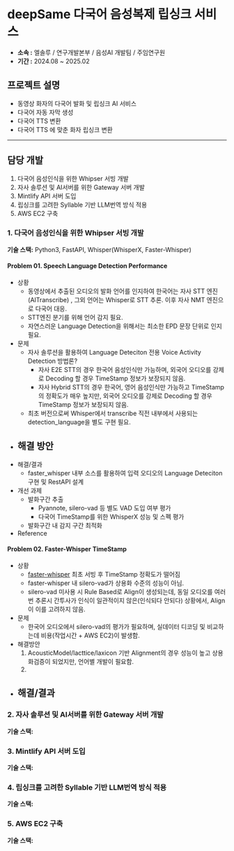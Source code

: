 # deepSame 다국어 음성복제 립싱크 서비스

- **소속 :** 엘솔루 / 연구개발본부 / 음성AI 개발팀 / 주임연구원
- **기간 :** 2024.08 ~ 2025.02

## 프로젝트 설명

- 동영상 화자의 다국어 발화 및 립싱크 AI 서비스
- 다국어 자동 자막 생성
- 다국어 TTS 변환
- 다국어 TTS 에 맞춘 화자 립싱크 변환

---

## 담당 개발

1. 다국어 음성인식을 위한 Whipser 서빙 개발
2. 자사 솔루션 및 AI서버를 위한 Gateway 서버 개발
3. Mintlify API 서버 도입
4. 립싱크를 고려한 Syllable 기반 LLM번역 방식 적용
5. AWS EC2 구축

### 1. 다국어 음성인식을 위한 Whipser 서빙 개발

**기술 스택:** Python3, FastAPI, Whisper(WhisperX, Faster-Whisper)

#### Problem 01. Speech Language Detection Performance

- 상황
  - 동영상에서 추출된 오디오의 발화 언어를 인지하여 한국어는 자사 STT 엔진(AITranscribe) , 그외 언어는 Whisper로 STT 추론. 이후 자사 NMT 엔진으로 다국어 대응.
  - STT엔진 분기를 위해 언어 감지 필요.
  - 자연스러운 Language Detection을 위해서는 최소한 EPD 문장 단위로 인지 필요.
- 문제
  - 자사 솔루션을 활용하여 Language Deteciton 전용 Voice Activity Detection 방법론?
    - 자사 E2E STT의 경우 한국어 음성인식만 가능하며, 외국어 오디오를 강제로 Decoding 할 경우 TimeStamp 정보가 보장되지 않음.
    - 자사 Hybrid STT의 경우 한국어, 영어 음성인식만 가능하고 TimeStamp의 정확도가 매우 높지만, 외국어 오디오를 강제로 Decoding 할 경우 TimeStamp 정보가 보장되지 않음.
  - 최초 버전으로써 Whisper에서 transcribe 직전 내부에서 사용되는 detection_language을 별도 구현 필요.
- 해결 방안
  - 
- 해결/결과
  - faster_whisper 내부 소스를 활용하여 입력 오디오의 Language Deteciton 구현 및 RestAPI 설계
- 개선 과제
  - 발화구간 추출
    - Pyannote, silero-vad 등 별도 VAD 도입 여부 평가
    - 다국어 TimeStamp를 위한 WhisperX 성능 및 스펙 평가
  - 발화구간 내 감지 구간 최적화
- Reference

#### Problem 02. Faster-Whisper TimeStamp

- 상황
  - [faster-whisper](https://github.com/SYSTRAN/faster-whisper) 최초 서빙 후 TimeStamp 정확도가 떨어짐
  - faster-whisper 내 silero-vad가 상용화 수준의 성능이 아님.
  - silero-vad 미사용 시 Rule Based로 Align이 생성되는데, 동일 오디오를 여러번 추론시 간투사가 인식이 일관적이지 않은(인식되다 안되다) 상황에서, Align이 이를 고려하지 않음.
- 문제
  - 한국어 오디오에서 silero-vad의 평가가 필요하며, 실데이터 디코딩 및 비교하는데 비용(작업시간 + AWS EC2)이 발생함.
- 해결방안
   1. AcousticModel/lacttice/laxicon 기반 Alignment의 경우 성능이 높고 상용화검증이 되었지만, 언어별 개발이 필요함.
   2. 
- 해결/결과
  -

### 2. 자사 솔루션 및 AI서버를 위한 Gateway 서버 개발

**기술 스택:**

### 3. Mintlify API 서버 도입

**기술 스택:**

### 4. 립싱크를 고려한 Syllable 기반 LLM번역 방식 적용

**기술 스택:**

### 5. AWS EC2 구축

**기술 스택:**
